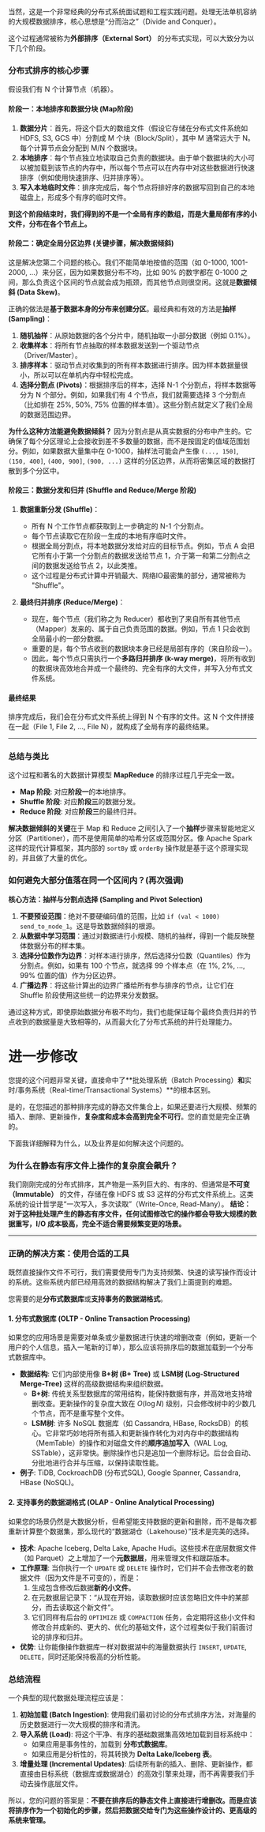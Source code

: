 当然，这是一个非常经典的分布式系统面试题和工程实践问题。处理无法单机容纳的大规模数据排序，核心思想是“分而治之”（Divide and Conquer）。

这个过程通常被称为**外部排序（External Sort）** 的分布式实现，可以大致分为以下几个阶段。
### 分布式排序的核心步骤

假设我们有 N 个计算节点（机器）。

#### **阶段一：本地排序和数据分块 (Map阶段)**

1.  **数据分片**：首先，将这个巨大的数组文件（假设它存储在分布式文件系统如 HDFS, S3, GCS 中）分割成 M 个块（Block/Split），其中 M 通常远大于 N。每个计算节点会分配到 M/N 个数据块。
2.  **本地排序**：每个节点独立地读取自己负责的数据块。由于单个数据块的大小可以被加载到该节点的内存中，所以每个节点可以在内存中对这些数据进行快速排序（例如使用快速排序、归并排序等）。
3.  **写入本地临时文件**：排序完成后，每个节点将排好序的数据写回到自己的本地磁盘上，形成多个有序的临时文件。

**到这个阶段结束时，我们得到的不是一个全局有序的数组，而是大量局部有序的小文件，分布在各个节点上。**

#### **阶段二：确定全局分区边界 (关键步骤，解决数据倾斜)**

这是解决您第二个问题的核心。我们不能简单地按值的范围（如 0-1000, 1001-2000, ...）来分区，因为如果数据分布不均，比如 90% 的数字都在 0-1000 之间，那么负责这个区间的节点就会成为瓶颈，而其他节点则很空闲。这就是**数据倾斜 (Data Skew)**。

正确的做法是**基于数据本身的分布来创建分区**。最经典和有效的方法是**抽样 (Sampling)**：

1.  **随机抽样**：从原始数据的各个分片中，随机抽取一小部分数据（例如 0.1%）。
2.  **收集样本**：将所有节点抽取的样本数据发送到一个驱动节点（Driver/Master）。
3.  **排序样本**：驱动节点对收集到的所有样本数据进行排序。因为样本数据量很小，所以可以在单机内存中轻松完成。
4.  **选择分割点 (Pivots)**：根据排序后的样本，选择 N-1 个分割点，将样本数据等分为 N 个部分。例如，如果我们有 4 个节点，我们就需要选择 3 个分割点（比如排在 25%, 50%, 75% 位置的样本值）。这些分割点就定义了我们全局的数据范围边界。

**为什么这种方法能避免数据倾斜？**
因为分割点是从真实数据的分布中产生的。它确保了每个分区理论上会接收到差不多数量的数据，而不是按固定的值域范围划分。例如，如果数据大量集中在 0-1000，抽样法可能会产生像 `(..., 150]`, `(150, 400]`, `(400, 900]`, `(900, ...)` 这样的分区边界，从而将密集区域的数据打散到多个分区中。

#### **阶段三：数据分发和归并 (Shuffle and Reduce/Merge 阶段)**

1.  **数据重新分发 (Shuffle)**：
    * 所有 N 个工作节点都获取到上一步确定的 N-1 个分割点。
    * 每个节点读取它在阶段一生成的本地有序临时文件。
    * 根据全局分割点，将本地数据分发给对应的目标节点。例如，节点 A 会把它所有小于第一个分割点的数据发送给节点 1，介于第一和第二分割点之间的数据发送给节点 2，以此类推。
    * 这个过程是分布式计算中开销最大、网络IO最密集的部分，通常被称为 "Shuffle"。

2.  **最终归并排序 (Reduce/Merge)**：
    * 现在，每个节点（我们称之为 Reducer）都收到了来自所有其他节点（Mapper）发来的、属于自己负责范围的数据。例如，节点 1 只会收到全局最小的一部分数据。
    * 重要的是，每个节点收到的数据块本身已经是局部有序的（来自阶段一）。
    * 因此，每个节点只需执行一个**多路归并排序 (k-way merge)**，将所有收到的数据块高效地合并成一个最终的、完全有序的大文件，并写入分布式文件系统。

#### **最终结果**

排序完成后，我们会在分布式文件系统上得到 N 个有序的文件。这 N 个文件拼接在一起（File 1, File 2, ..., File N），就构成了全局有序的最终结果。

---

### 总结与类比

这个过程和著名的大数据计算模型 **MapReduce** 的排序过程几乎完全一致。

* **Map 阶段**: 对应**阶段一**的本地排序。
* **Shuffle 阶段**: 对应**阶段三**的数据分发。
* **Reduce 阶段**: 对应**阶段三**的最终归并。

**解决数据倾斜的关键**在于 Map 和 Reduce 之间引入了一个**抽样**步骤来智能地定义分区（Partitioner），而不是使用简单的哈希分区或范围分区。像 Apache Spark 这样的现代计算框架，其内部的 `sortBy` 或 `orderBy` 操作就是基于这个原理实现的，并且做了大量的优化。

### 如何避免大部分值落在同一个区间内？(再次强调)

**核心方法：抽样与分割点选择 (Sampling and Pivot Selection)**

1.  **不要预设范围**：绝对不要硬编码值的范围，比如 `if (val < 1000) send_to_node_1`。这是导致数据倾斜的根源。
2.  **从数据中学习范围**：通过对数据进行小规模、随机的抽样，得到一个能反映整体数据分布的样本集。
3.  **选择分位数作为边界**：对样本进行排序，然后选择分位数（Quantiles）作为分割点。例如，如果有 100 个节点，就选择 99 个样本点（在 1%, 2%, ..., 99% 位置的值）作为分区边界。
4.  **广播边界**：将这些计算出的边界广播给所有参与排序的节点，让它们在 Shuffle 阶段使用这些统一的边界来分发数据。

通过这种方式，即使原始数据分布极不均匀，我们也能保证每个最终负责归并的节点收到的数据量是大致相等的，从而最大化了分布式系统的并行处理能力。
# 进一步修改
您提的这个问题非常关键，直接命中了**批处理系统（Batch Processing）**和**实时/事务系统（Real-time/Transactional Systems）**的根本区别。

是的，在您描述的那种排序完成的静态文件集合上，如果还要进行大规模、频繁的插入、删除、更新操作，**复杂度和成本会高到完全不可行**。您的直觉是完全正确的。

下面我详细解释为什么，以及业界是如何解决这个问题的。

### 为什么在静态有序文件上操作的复杂度会飙升？

我们刚刚完成的分布式排序，其产物是一系列巨大的、有序的、但通常是**不可变（Immutable）** 的文件，存储在像 HDFS 或 S3 这样的分布式文件系统上。这类系统的设计哲学是“一次写入，多次读取”（Write-Once, Read-Many）。
**结论：对于这种批处理产生的静态有序文件，任何试图修改它的操作都会导致大规模的数据重写，I/O 成本极高，完全不适合需要频繁变更的场景。**

---

### 正确的解决方案：使用合适的工具

既然直接操作文件不可行，我们需要使用专门为支持频繁、快速的读写操作而设计的系统。这些系统内部已经用高效的数据结构解决了我们上面提到的难题。

您需要的是**分布式数据库**或**支持事务的数据湖格式**。

#### 1. 分布式数据库 (OLTP - Online Transaction Processing)

如果您的应用场景是需要对单条或少量数据进行快速的增删改查（例如，更新一个用户的个人信息，插入一笔新的订单），那么应该将排序后的数据加载到一个分布式数据库中。

* **数据结构**: 它们内部使用像 **B+树 (B+ Tree)** 或 **LSM树 (Log-Structured Merge-Tree)** 这样的高级数据结构来组织数据。
    * **B+树**: 传统关系型数据库的常用结构，能保持数据有序，并高效地支持增删改查。更新操作的复杂度大致在 $O(\log N)$ 级别，只会修改树中的少数几个节点，而不是重写整个文件。
    * **LSM树**: 许多 NoSQL 数据库（如 Cassandra, HBase, RocksDB）的核心。它非常巧妙地将所有插入和更新操作转化为对内存中的数据结构（MemTable）的操作和对磁盘文件的**顺序追加写入**（WAL Log, SSTable），这非常快。删除操作也只是追加一个删除标记。后台会自动、分批地进行合并与压缩，以保持读取性能。
* **例子**: TiDB, CockroachDB (分布式SQL), Google Spanner, Cassandra, HBase (NoSQL)。

#### 2. 支持事务的数据湖格式 (OLAP - Online Analytical Processing)

如果您的场景仍然是大数据分析，但希望能支持数据的更新和删除，而不是每次都重新计算整个数据集，那么现代的“数据湖仓（Lakehouse）”技术是完美的选择。

* **技术**: Apache Iceberg, Delta Lake, Apache Hudi。这些技术在底层数据文件（如 Parquet）之上增加了一个**元数据层**，用来管理文件和跟踪版本。
* **工作原理**: 当你执行一个 `UPDATE` 或 `DELETE` 操作时，它们并不会去修改老的数据文件（因为文件是不可变的），而是：
    1.  生成包含修改后数据**新的小文件**。
    2.  在元数据层记录下：“从现在开始，读取数据时应该忽略旧文件中的某部分，而去读取这个新文件”。
    3.  它们同样有后台的 `OPTIMIZE` 或 `COMPACTION` 任务，会定期将这些小文件和修改合并成新的、更大的、优化的基础文件，这个过程类似于我们前面讨论的排序和归并。
* **优势**: 让你能像操作数据库一样对数据湖中的海量数据执行 `INSERT`, `UPDATE`, `DELETE`，同时还能保持极高的分析性能。

### 总结流程

一个典型的现代数据处理流程应该是：

1.  **初始加载 (Batch Ingestion)**: 使用我们最初讨论的分布式排序方法，对海量的历史数据进行一次大规模的排序和清洗。
2.  **导入系统 (Load)**: 将这个干净、有序的基础数据集高效地加载到目标系统中：
    * 如果应用是事务性的，加载到 **分布式数据库**。
    * 如果应用是分析性的，将其转换为 **Delta Lake/Iceberg 表**。
3.  **增量处理 (Incremental Updates)**: 后续所有新的插入、删除、更新操作，都直接由目标系统（数据库或数据湖仓）的高效引擎来处理，而不再需要我们手动去操作底层文件。

所以，您的问题的答案是：**不要在排序后的静态文件上直接进行增删改。而是应该将排序作为一个初始化的步骤，然后把数据交给专门为这些操作设计的、更高级的系统来管理。**